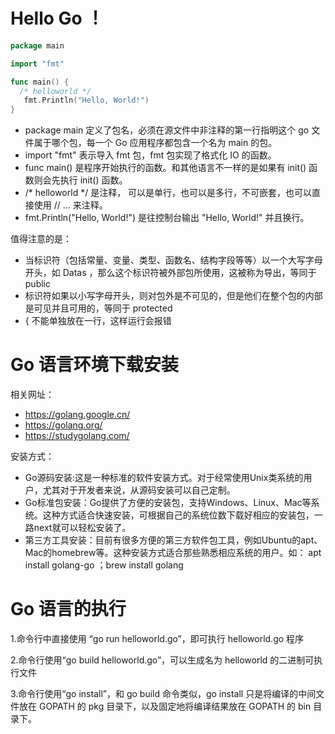 # Hello Go ！
``` go
package main

import "fmt"

func main() {
  /* helloworld */
   fmt.Println("Hello, World!")
}
```

- package main 定义了包名，必须在源文件中非注释的第一行指明这个 go 文件属于哪个包，每一个 Go 应用程序都包含一个名为 main 的包。
- import "fmt" 表示导入 fmt 包，fmt 包实现了格式化 IO 的函数。
- func main() 是程序开始执行的函数。和其他语言不一样的是如果有 init() 函数则会先执行 init() 函数。
-  /\* helloworld \*/ 是注释， 可以是单行，也可以是多行，不可嵌套，也可以直接使用 // ... 来注释。
- fmt.Println("Hello, World!") 是往控制台输出 "Hello, World!" 并且换行。

值得注意的是：
- 当标识符（包括常量、变量、类型、函数名、结构字段等等）以一个大写字母开头，如 Datas ，那么这个标识符被外部包所使用，这被称为导出，等同于 public
- 标识符如果以小写字母开头，则对包外是不可见的，但是他们在整个包的内部是可见并且可用的，等同于 protected
- { 不能单独放在一行，这样运行会报错

# Go 语言环境下载安装
相关网址：
- https://golang.google.cn/
- https://golang.org/
- https://studygolang.com/

安装方式：
- Go源码安装:这是一种标准的软件安装方式。对于经常使用Unix类系统的用户，尤其对于开发者来说，从源码安装可以自己定制。
- Go标准包安装：Go提供了方便的安装包，支持Windows、Linux、Mac等系统。这种方式适合快速安装，可根据自己的系统位数下载好相应的安装包，一路next就可以轻松安装了。
- 第三方工具安装：目前有很多方便的第三方软件包工具，例如Ubuntu的apt、Mac的homebrew等。这种安装方式适合那些熟悉相应系统的用户。如： apt install golang-go ；brew install golang


# Go 语言的执行
1.命令行中直接使用 “go run helloworld.go”，即可执行 helloworld.go 程序

2.命令行使用“go build helloworld.go”，可以生成名为 helloworld 的二进制可执行文件

3.命令行使用“go install”，和 go build 命令类似，go install 只是将编译的中间文件放在 GOPATH 的 pkg 目录下，以及固定地将编译结果放在 GOPATH 的 bin 目录下。
